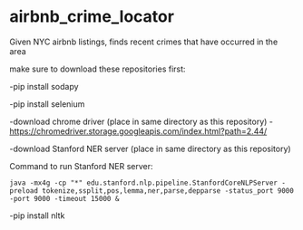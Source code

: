 # airbnb_crime_locator
Given NYC airbnb listings, finds recent crimes that have occurred in the area

make sure to download these repositories first:

  -pip install sodapy
  
-pip install selenium
  
-download chrome driver (place in same directory as this repository)
		  -https://chromedriver.storage.googleapis.com/index.html?path=2.44/
      
-download Stanford NER server (place in same directory as this repository)
		  
  Command to run Stanford NER server:
  
    java -mx4g -cp "*" edu.stanford.nlp.pipeline.StanfordCoreNLPServer -preload tokenize,ssplit,pos,lemma,ner,parse,depparse -status_port 9000 -port 9000 -timeout 15000 &
	
 -pip install nltk
